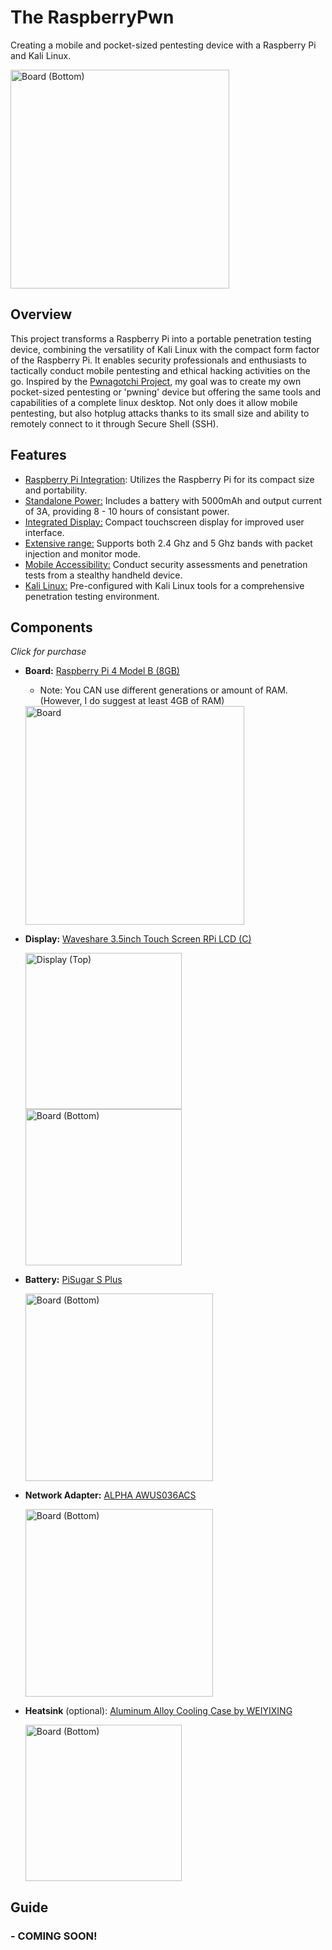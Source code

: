 # The RaspberryPwn
Creating a mobile and pocket-sized pentesting device with a Raspberry Pi and Kali Linux.

<img src="https://github.com/Shlucus/TheRaspberryPwn/assets/111912000/64efbb53-0365-4830-b113-457003016eb0" alt="Board (Bottom)" width="350">

## Overview
This project transforms a Raspberry Pi into a portable penetration testing device, combining the versatility of Kali Linux with the compact form factor of the Raspberry Pi. It enables security professionals and enthusiasts to tactically conduct mobile pentesting and ethical hacking activities on the go. Inspired by the [Pwnagotchi Project](https://pwnagotchi.ai/), my goal was to create my own pocket-sized pentesting or 'pwning' device but offering the same tools and capabilities of a complete linux desktop. Not only does it allow mobile pentesting, but also hotplug attacks thanks to its small size and ability to remotely connect to it through Secure Shell (SSH). 

## Features
- <ins>Raspberry Pi Integration</ins>: Utilizes the Raspberry Pi for its compact size and portability.
- <ins>Standalone Power:</ins> Includes a battery with 5000mAh and output current of 3A, providing 8 - 10 hours of consistant power.
- <ins>Integrated Display:</ins> Compact touchscreen display for improved user interface.
- <ins>Extensive range:</ins> Supports both 2.4 Ghz and 5 Ghz bands with packet injection and monitor mode.
- <ins>Mobile Accessibility:</ins> Conduct security assessments and penetration tests from a stealthy handheld device.
- <ins>Kali Linux:</ins> Pre-configured with Kali Linux tools for a comprehensive penetration testing environment.

## Components
*Click for purchase*
- **Board:** [Raspberry Pi 4 Model B (8GB)](https://www.amazon.ca/Raspberry-Pi-Model-Bluetooth-Enabled/dp/B09TTKT94J/ref=sr_1_11?keywords=Raspberry+pi+4&sr=8-11&ufe=app_do%3Aamzn1.fos.b06bdbbe-20fd-4ebc-88cf-fa04f1ca0da8) 
  - Note: You CAN use different generations or amount of RAM. (However, I do suggest at least 4GB of RAM)  

 
  <img src="https://github.com/Shlucus/TheRaspberryPwn/assets/111912000/8dc0354c-b954-46d2-bd63-9412a2e3605d" alt="Board" width="350">

- **Display:** [Waveshare 3.5inch Touch Screen RPi LCD (C)](https://www.waveshare.com/3.5inch-rpi-lcd-c.htm) 
  
  <img src="https://github.com/Shlucus/TheRaspberryPwn/assets/111912000/f7338ae7-e87a-496b-bdb3-3976ddd19736" alt="Display (Top)" width="250">
    <img src="https://github.com/Shlucus/TheRaspberryPwn/assets/111912000/2f5d04aa-55be-41dc-9495-2dd5e4008d78" alt="Board (Bottom)" width="250">

- **Battery:** [PiSugar S Plus](https://www.tindie.com/products/pisugar/pisugar-s-plus-battery-for-raspberry-pi-3b3b4b/)
  
  <img src="https://github.com/Shlucus/TheRaspberryPwn/assets/111912000/ab007f11-0f02-4b0c-b28e-bb038a390f64" alt="Board (Bottom)" width="300">

- **Network Adapter:** [ALPHA AWUS036ACS](https://www.amazon.ca/ALFA-NETWORK-AWUS036ACS-Alfa-Adapter/dp/B0752CTSGD/ref=sr_1_2?keywords=ALPHA+AWUS036ACS&sr=8-2)

  
  <img src="https://github.com/Shlucus/TheRaspberryPwn/assets/111912000/aa81f1ed-4bd0-4201-b2ae-de06449dceaa" alt="Board (Bottom)" width="300">
  
- **Heatsink** (optional): [Aluminum Alloy Cooling Case by WEIYIXING](https://www.amazon.ca/dp/B0BBPPYV76?ref=ppx_yo2ov_dt_b_product_details&th=1)
  
   <img src="https://github.com/Shlucus/TheRaspberryPwn/assets/111912000/3d8a635f-773b-4cfe-8487-ec58db65ffed" alt="Board (Bottom)" width="250">
  

## 
## Guide

### - COMING SOON!

